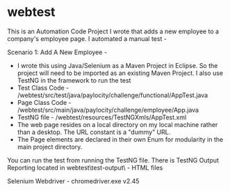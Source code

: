 # webtest
This is an Automation Code Project I wrote that adds a new employee to a company's employee page. I automated a manual test - 

Scenario 1: Add A New Employee - 
- I wrote this using Java/Selenium as a Maven Project in Eclipse. So the project will need to be imported as an existing Maven Project. I also use TestNG in the framework to run the test
- Test Class Code - /webtest/src/test/java/paylocity/challenge/functional/AppTest.java
- Page Class Code - /webtest/src/main/java/paylocity/challenge/employee/App.java
- TestNG file - /webtest/resources/TestNGXmls/AppTest.xml
- The web page resides on a local directory on my local machine rather than a desktop. The URL constant is a "dummy" URL.
- The Page elements are declared in their own Enum for modularity in the main project directory. 

You can run the test from running the TestNG file. There is TestNG Output Reporting located in webtest\test-output\ - HTML files

Selenium Webdriver - chromedriver.exe v2.45

